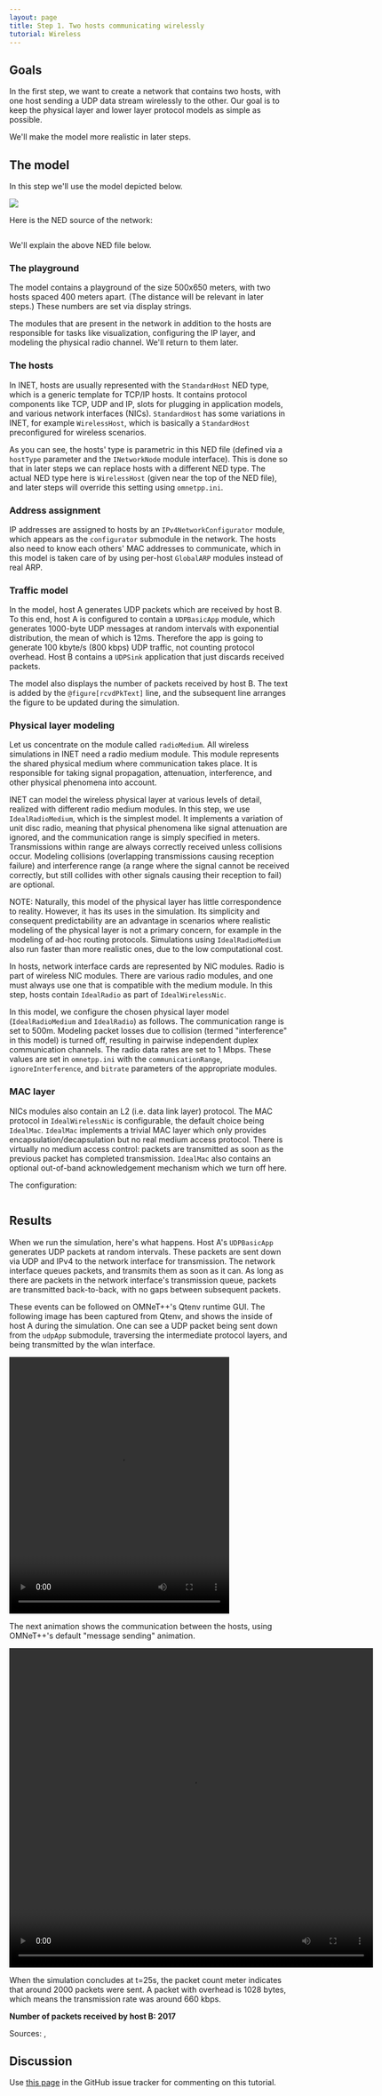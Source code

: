 ```yaml
---
layout: page
title: Step 1. Two hosts communicating wirelessly
tutorial: Wireless
---
```


## Goals

In the first step, we want to create a network that contains two hosts,
with one host sending a UDP data stream wirelessly to the other. Our goal
is to keep the physical layer and lower layer protocol models as simple
as possible.

We'll make the model more realistic in later steps.

## The model

In this step we'll use the model depicted below.

<img class="screen" src="wireless-step1.png">

Here is the NED source of the network:

<p><pre class="snippet" src="../wireless/WirelessA.ned" from="network WirelessA"></pre></p>

We'll explain the above NED file below.

### The playground

The model contains a playground of the size 500x650 meters, with two hosts
spaced 400 meters apart. (The distance will be relevant in later steps.)
These numbers are set via display strings.

The modules that are present in the network in addition to the hosts are
responsible for tasks like visualization, configuring the IP layer, and
modeling the physical radio channel. We'll return to them later.

### The hosts

In INET, hosts are usually represented with the `StandardHost` NED type,
which is a generic template for TCP/IP hosts. It contains protocol
components like TCP, UDP and IP, slots for plugging in application models,
and various network interfaces (NICs). `StandardHost` has some variations
in INET, for example `WirelessHost`, which is basically a `StandardHost`
preconfigured for wireless scenarios.

As you can see, the hosts' type is parametric in this NED file (defined via
a `hostType` parameter and the `INetworkNode` module interface). This is done
so that in later steps we can replace hosts with a different NED type. The
actual NED type here is `WirelessHost` (given near the top of the NED
file), and later steps will override this setting using `omnetpp.ini`.

### Address assignment

IP addresses are assigned to hosts by an `IPv4NetworkConfigurator` module,
which appears as the `configurator` submodule in the network. The hosts
also need to know each others' MAC addresses to communicate, which in this
model is taken care of by using per-host `GlobalARP` modules instead of
real ARP.

### Traffic model

In the model, host A generates UDP packets which are received by host B. To
this end, host A is configured to contain a `UDPBasicApp` module, which generates 1000-byte
UDP messages at random intervals with exponential distribution, the mean of
which is 12ms. Therefore the app is going to generate 100 kbyte/s (800
kbps) UDP traffic, not counting protocol overhead. Host B contains a
`UDPSink` application that just discards received packets.

The model also displays the number of packets received by host B. The text
is added by the `@figure[rcvdPkText]` line, and the subsequent
line arranges the figure to be updated during the simulation.

### Physical layer modeling

Let us concentrate on the module called `radioMedium`.
All wireless simulations in INET need a radio medium module. This module
represents the shared physical medium where communication takes place. It
is responsible for taking signal propagation, attenuation, interference,
and other physical phenomena into account.

INET can model the wireless physical layer at various levels of detail,
realized with different radio medium modules. In this step, we use
`IdealRadioMedium`, which is the simplest model. It implements a variation
of unit disc radio, meaning that physical phenomena like signal attenuation
are ignored, and the communication range is simply specified in meters.
Transmissions within range are always correctly received unless collisions
occur. Modeling collisions (overlapping transmissions causing reception
failure) and interference range (a range where the signal cannot be
received correctly, but still collides with other signals causing their
reception to fail) are optional.

NOTE: Naturally, this model of the physical layer has little correspondence
to reality. However, it has its uses in the simulation. Its simplicity and
consequent predictability are an advantage in scenarios where realistic
modeling of the physical layer is not a primary concern, for example in the
modeling of ad-hoc routing protocols. Simulations using `IdealRadioMedium`
also run faster than more realistic ones, due to the low computational
cost.

In hosts, network interface cards are represented by NIC modules. Radio is part of
wireless NIC modules. There are various radio modules, and one must always
use one that is compatible with the medium module. In this step, hosts contain
`IdealRadio` as part of `IdealWirelessNic`.

In this model, we configure the chosen physical layer model
(`IdealRadioMedium` and `IdealRadio`) as follows. The communication range
is set to 500m. Modeling packet losses due to collision (termed
"interference" in this model) is turned off, resulting in pairwise
independent duplex communication channels. The radio data rates are set to
1 Mbps. These values are set in `omnetpp.ini` with the
`communicationRange`, `ignoreInterference`, and `bitrate` parameters of
the appropriate modules.

### MAC layer

NICs modules also contain an L2 (i.e. data link layer) protocol. The MAC
protocol in `IdealWirelessNic` is configurable, the default choice being
`IdealMac`. `IdealMac` implements a trivial MAC layer which only provides
encapsulation/decapsulation but no real medium access protocol. There is
virtually no medium access control: packets are transmitted as soon as the
previous packet has completed transmission. `IdealMac` also contains
an optional out-of-band acknowledgement mechanism which we turn off here.

The configuration:

<p><pre class="snippet" src="../../wireless/omnetpp.ini" from="\[Config Wireless01\]" until="#---"></pre></p>

## Results

When we run the simulation, here's what happens. Host A's `UDPBasicApp`
generates UDP packets at random intervals. These packets are sent down via
UDP and IPv4 to the network interface for transmission. The network
interface queues packets, and transmits them as soon as it can. As long as
there are packets in the network interface's transmission queue, packets
are transmitted back-to-back, with no gaps between subsequent packets.

These events can be followed on OMNeT++'s Qtenv runtime GUI. The following
image has been captured from Qtenv, and shows the inside of host A during
the simulation. One can see a UDP packet being sent down from the
`udpApp` submodule, traversing the intermediate protocol layers, and being
transmitted by the wlan interface.

<p><video autoplay loop controls onclick="this.paused ? this.play() : this.pause();" src="step1_10.mp4" width="396" height="462"></video></p>

The next animation shows the communication between the hosts, using
OMNeT++'s default "message sending" animation.

<p><video autoplay loop controls onclick="this.paused ? this.play() : this.pause();" src="step1_1.mp4" width="655" height="575"></video></p>

When the simulation concludes at t=25s, the packet count meter indicates that
around 2000 packets were sent. A packet with overhead is 1028 bytes, which means
the transmission rate was around 660 kbps.

**Number of packets received by host B: 2017**

Sources: <a srcfile="wireless/omnetpp.ini"/>, <a srcfile="../wireless/WirelessA.ned"/>

## Discussion

Use <a href="https://github.com/inet-framework/inet-tutorials/issues/1" target="_blank">this page</a>
in the GitHub issue tracker for commenting on this tutorial.
